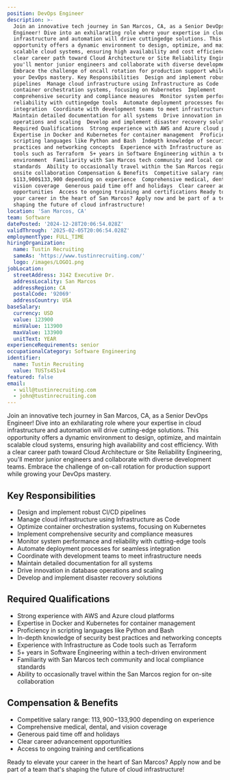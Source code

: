 ```yaml
---
position: DevOps Engineer
description: >-
  Join an innovative tech journey in San Marcos, CA, as a Senior DevOps
  Engineer! Dive into an exhilarating role where your expertise in cloud
  infrastructure and automation will drive cuttingedge solutions. This
  opportunity offers a dynamic environment to design, optimize, and maintain
  scalable cloud systems, ensuring high availability and cost efficiency. With a
  clear career path toward Cloud Architecture or Site Reliability Engineering,
  you'll mentor junior engineers and collaborate with diverse development teams.
  Embrace the challenge of oncall rotation for production support while growing
  your DevOps mastery. Key Responsibilities  Design and implement robust CI/CD
  pipelines  Manage cloud infrastructure using Infrastructure as Code  Optimize
  container orchestration systems, focusing on Kubernetes  Implement
  comprehensive security and compliance measures  Monitor system performance and
  reliability with cuttingedge tools  Automate deployment processes for seamless
  integration  Coordinate with development teams to meet infrastructure needs 
  Maintain detailed documentation for all systems  Drive innovation in database
  operations and scaling  Develop and implement disaster recovery solutions
  Required Qualifications  Strong experience with AWS and Azure cloud platforms 
  Expertise in Docker and Kubernetes for container management  Proficiency in
  scripting languages like Python and Bash  Indepth knowledge of security best
  practices and networking concepts  Experience with Infrastructure as Code
  tools such as Terraform  5+ years in Software Engineering within a techdriven
  environment  Familiarity with San Marcos tech community and local compliance
  standards  Ability to occasionally travel within the San Marcos region for
  onsite collaboration Compensation & Benefits  Competitive salary range:
  $113,900$133,900 depending on experience  Comprehensive medical, dental, and
  vision coverage  Generous paid time off and holidays  Clear career advancement
  opportunities  Access to ongoing training and certifications Ready to elevate
  your career in the heart of San Marcos? Apply now and be part of a team that's
  shaping the future of cloud infrastructure!
location: 'San Marcos, CA'
team: Software
datePosted: '2024-12-28T20:06:54.028Z'
validThrough: '2025-02-05T20:06:54.028Z'
employmentType: FULL_TIME
hiringOrganization:
  name: Tustin Recruiting
  sameAs: 'https://www.tustinrecruiting.com/'
  logo: /images/LOGO1.png
jobLocation:
  streetAddress: 3142 Executive Dr.
  addressLocality: San Marcos
  addressRegion: CA
  postalCode: '92069'
  addressCountry: USA
baseSalary:
  currency: USD
  value: 123900
  minValue: 113900
  maxValue: 133900
  unitText: YEAR
experienceRequirements: senior
occupationalCategory: Software Engineering
identifier:
  name: Tustin Recruiting
  value: TUSTs451v4
featured: false
email:
  - will@tustinrecruiting.com
  - john@tustinrecruiting.com
---
```




Join an innovative tech journey in San Marcos, CA, as a Senior DevOps Engineer! Dive into an exhilarating role where your expertise in cloud infrastructure and automation will drive cutting-edge solutions. This opportunity offers a dynamic environment to design, optimize, and maintain scalable cloud systems, ensuring high availability and cost efficiency. With a clear career path toward Cloud Architecture or Site Reliability Engineering, you'll mentor junior engineers and collaborate with diverse development teams. Embrace the challenge of on-call rotation for production support while growing your DevOps mastery.

## Key Responsibilities
- Design and implement robust CI/CD pipelines
- Manage cloud infrastructure using Infrastructure as Code
- Optimize container orchestration systems, focusing on Kubernetes
- Implement comprehensive security and compliance measures
- Monitor system performance and reliability with cutting-edge tools
- Automate deployment processes for seamless integration
- Coordinate with development teams to meet infrastructure needs
- Maintain detailed documentation for all systems
- Drive innovation in database operations and scaling
- Develop and implement disaster recovery solutions

## Required Qualifications
- Strong experience with AWS and Azure cloud platforms
- Expertise in Docker and Kubernetes for container management
- Proficiency in scripting languages like Python and Bash
- In-depth knowledge of security best practices and networking concepts
- Experience with Infrastructure as Code tools such as Terraform
- 5+ years in Software Engineering within a tech-driven environment
- Familiarity with San Marcos tech community and local compliance standards
- Ability to occasionally travel within the San Marcos region for on-site collaboration

## Compensation & Benefits
- Competitive salary range: $113,900-$133,900 depending on experience
- Comprehensive medical, dental, and vision coverage
- Generous paid time off and holidays
- Clear career advancement opportunities
- Access to ongoing training and certifications

Ready to elevate your career in the heart of San Marcos? Apply now and be part of a team that's shaping the future of cloud infrastructure!
